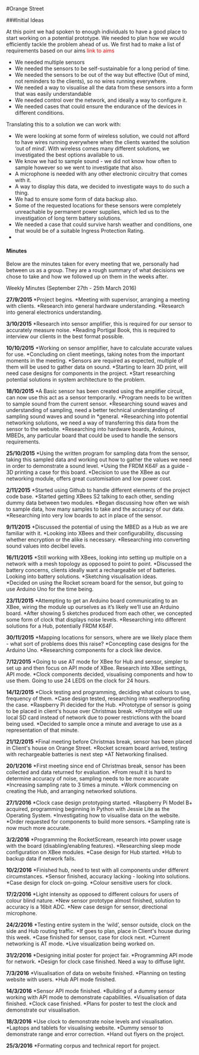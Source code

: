 <style>
	.todo{ color:red }
</style>

#Orange Street

###Initial Ideas

At this point we had spoken to enough individuals to have a good place to start working on a potential prototype. We needed to plan how we would efficiently tackle the problem ahead of us. We first had to make a list of requirements based on our aims <span class="todo">link to aims</span>

* We needed multiple sensors 
* We needed the sensors to be self-sustainable for a long period of time.
* We needed the sensors to be out of the way but effective (Out of mind, not reminders to the clients), so no wires running everywhere.
* We needed a way to visualise all the data from these sensors into a form that was easily understandable
* We needed control over the network, and ideally a way to configure it.
* We needed cases that could ensure the endurance of the devices in different conditions.

Translating this to a solution we can work with:

* We were looking at some form of wireless solution, we could not afford to have wires running everywhere when the clients wanted the solution ‘out of mind’. With wireless comes many different solutions, we investigated the best options available to us.
* We know we had to sample sound - we did not know how often to sample however so we went to investigate that also.
* A microphone is needed with any other electronic circuitry that comes with it. 
* A way to display this data, we decided to investigate ways to do such a thing.
* We had to ensure some form of data backup also.
* Some of the requested locations for these sensors were completely unreachable by permanent power supplies, which led us to the investigation of long term battery solutions.
* We needed a case that could survive harsh weather and conditions, one that would be of a suitable Ingress Protection Rating.
* 

#### Minutes

Below are the minutes taken for every meeting that we, personally had between us as a group. They are a rough summary of what decisions we chose to take and how we followed up on them in the weeks after.

Weekly Minutes (September 27th - 25th March 2016)

<b> 27/9/2015 </b>
*Project begins.
*Meeting with supervisor, arranging a meeting with clients.
*Research into general hardware understanding.
*Research into general electronics understanding.

<b>3/10/2015</b>
*Research into sensor amplifier, this is required for our sensor to accurately measure noise.
*Reading Portigal Book, this is required to interview our clients in the best format possible.

<b>10/10/2015</b>
*Working on sensor amplifier, have to calculate accurate values for use.
*Concluding on client meetings, taking notes from the important moments in the meeting.
*Sensors are required as expected, multiple of them will be used to gather data on sound.
*Starting to learn 3D print, will need case designs for components in the project. 
*Start researching potential solutions in system architecture to the problem.

<b>18/10/2015</b>
*A Basic sensor has been created using the amplifier circuit, can now use this act as a sensor temporarily.
*Program needs to be written to sample sound from the current sensor.
*Researching sound waves and understanding of sampling, need a better technical understanding of sampling sound waves and sound in *general.
*Researching into potential networking solutions, we need a way of transferring this data from the sensor to the website.
*Researching into hardware boards, Arduinos, MBEDs, any particular board that could be used to handle the sensors requirements.

<b>25/10/2015</b>
*Using the written program for sampling data from the sensor, taking this sampled data and working out how to gather the values we need in order to demonstrate a sound level.
*Using the FRDM K64F as a guide - 3D printing a case for this board.
*Decision to use the XBee as our networking module, offers great customisation and low power cost.

<b>2/11/2015</b>
*Started using Github to handle different elements of the project code base.
*Started getting XBees S2 talking to each other, sending dummy data between two modules.
*Began discussing how often we wish to sample data, how many samples to take and the accuracy of our data. 
*Researching into very low boards to act in place of the sensor.

<b>9/11/2015</b>
*Discussed the potential of using the MBED as a Hub as we are familiar with it.
*Looking into XBees and their configurability, discussing whether encryption or the alike is necessary.
*Researching into converting sound values into decibel levels.

<b>16/11/2015</b>
*Still working with XBees, looking into setting up multiple on a network with a mesh topology as opposed to point to point.
*Discussed the battery concerns, clients ideally want a rechargeable set of batteries. Looking into battery solutions.
*Sketching visualisation ideas.  
*Decided on using the Rocket scream board for the sensor, but going to use Arduino Uno for the time being.

<b>23/11/2015</b>
*Attempting to get an Arduino board communicating to an XBee, wiring the module up ourselves as it’s likely we’ll use an Arduino board.
*After showing 5 sketches produced from each other, we concepted some form of clock that displays noise levels.
*Researching into different solutions for a Hub, potentially FRDM K64F. 

<b>30/11/2015</b>
*Mapping locations for sensors, where are we likely place them - what sort of problems does this raise?
*Concepting case designs for the Arduino Uno.
*Researching components for a clock like device.

<b>7/12/2015</b>
*Going to use AT mode for XBee for Hub and sensor, simpler to set up and then focus on API mode of XBee. 
Research into XBee settings, API mode.
*Clock components decided, visualising components and how to use them. Going to use 24 LEDS on the clock for 24 hours.

<b>14/12/2015</b>
*Clock testing and programming, deciding what colours to use, frequency of them.
*Case design tested, researching into weatherproofing the case.
*Raspberry Pi decided for the Hub.
*Prototype of sensor is going to be placed in client's house over Christmas break.
*Prototype will use local SD card instead of network due to power restrictions with the board being used.
*Decided to sample once a minute and average to use as a representation of that minute.

<b>21/12/2015</b>
*Final meeting before Christmas break, sensor has been placed in Client's house on Orange Street. 
*Rocket scream board arrived, testing with rechargeable batteries is next step
*AT Networking finalised.

<b>20/1/2016</b>
*First meeting since end of Christmas break, sensor has been collected and data returned for evaluation.
*From result it is hard to determine accuracy of noise, sampling needs to be more accurate
*Increasing sampling rate to 3 times a minute.
*Work commencing on creating the Hub, and arranging networked solutions.

<b>27/1/2016</b>
*Clock case design prototyping started.
*Raspberry Pi Model B+ acquired, programming beginning in Python with Jessie Lite as the Operating System.
*Investigating how to visualise data on the website.
*Order requested for components to build more sensors.
*Sampling rate is now much more accurate.

<b>3/2/2016</b>
*Programming the RocketScream, research into power usage with the board (disabling/enabling features).
*Researching sleep mode configuration on XBee modules.
*Case design for Hub started.
*Hub to backup data if network fails.

<b>10/2/2016</b>
*Finished hub, need to test with all components under different circumstances.
*Sensor finished, accuracy lacking - looking into solutions.
*Case design for clock on-going.
*Colour sensitive users for clock.

<b>17/2/2016</b>
*Light intensity as opposed to different colours for users of colour blind nature.
*New sensor prototype almost finished, solution to accuracy is a 16bit ADC.
*New case design for sensor, directional microphone.

<b>24/2/2016</b>
*Testing entire system in the ‘wild’, sensor outside, clock on the side and Hub routing traffic.
*If goes to plan, place in Client's house during this week.
*Case finished for sensor, case for clock next.
*Current networking is AT mode.
*Live visualization being worked on.

<b>31/2/2016</b>
*Designing initial poster for project fair.
*Programming API mode for network.
*Design for clock case finished. Need a way to diffuse light.

<b>7/3/2016</b>
*Visualisation of data on website finished.
*Planning on testing website with users.
*Hub API mode finished.

<b>14/3/2016</b>
*Sensor API mode finished.
*Building of a dummy sensor working with API mode to demonstrate capabilities.
*Visualisation of data finished.
*Clock case finished.
*Plans for poster to test the clock and demonstrate our visualisation.

<b>18/3/2016</b>
*Use clock to demonstrate noise levels and visualisation.
*Laptops and tablets for visualising website.
*Dummy sensor to demonstrate range and error correction.
*Hand out flyers on the project.

<b>25/3/2016</b>
*Formating corpus and technical report for project.







